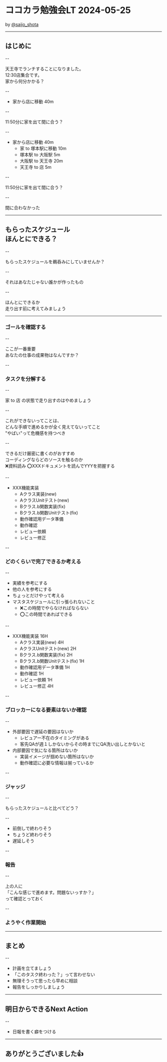 # ココカラ勉強会LT 2024-05-25
by [@saijo_shota](https://twitter.com/saijo_shota)

---

## はじめに

--

天王寺でランチすることになりました。<br/>
12:30店集合です。<br/>
家から何分かかる？

--

- 家から店に移動 40m

--

11:50分に家を出て間に合う？

--

- 家から店に移動 40m
  - 家 to 塚本駅に移動 10m
  - 塚本駅 to 大阪駅 5m
  - 大阪駅 to 天王寺 20m
  - 天王寺 to 店 5m

--

11:50分に家を出て間に合う？

--

間に合わなかった

---

## もらったスケジュール<br/>ほんとにできる？

--

もらったスケジュールを鵜呑みにしていませんか？

--

それはあなたじゃない誰かが作ったもの

--

ほんとにできるか<br />
走り出す前に考えてみましょう

---

### ゴールを確認する

--

ここが一番重要<br />
あなたの仕事の成果物はなんですか？


--

### タスクを分解する

--

家 to 店 の状態で走り出すのはやめましょう

--

これができないってことは、<br />
どんな手順で進めるかが全く見えてないってこと<br />
"やばい"って危機感を持つべき

--

できるだけ厳密に書くのがおすすめ<br />
コーディングならどのソースを触るのか<br />
❌資料読み ⭕️XXXドキュメントを読んでYYYを把握する

--

- XXX機能実装
  - Aクラス実装(new)
  - AクラスUnitテスト(new)
  - Bクラス.b関数実装(fix)
  - Bクラス.b関数Unitテスト(fix)
  - 動作確認用データ準備
  - 動作確認
  - レビュー依頼
  - レビュー修正

--

### どのくらいで完了できるか考える

--

- 実績を参考にする
- 他の人を参考にする
- ちょっとだけやって考える
- マスタスケジュールに引っ張られないこと
  - ❌この時間でやらなければならない
  - ⭕️この時間であればできる

--

- XXX機能実装 16H
  - Aクラス実装(new) 4H
  - AクラスUnitテスト(new) 2H
  - Bクラス.b関数実装(fix) 2H          
  - Bクラス.b関数Unitテスト(fix) 1H
  - 動作確認用データ準備 1H
  - 動作確認 1H
  - レビュー依頼 1H
  - レビュー修正 4H

--

### ブロッカーになる要素はないか確認

--

- 外部要因で遅延の要因はないか
  - レビュアー不在のタイミングがある
  - 客先QAが週１しかないからその時までにQA洗い出しとかないと
- 内部要因で気になる箇所はないか
  - 実装イメージが掴めない箇所はないか
  - 動作確認に必要な情報は揃っているか

--

### ジャッジ

--

もらったスケジュールと比べてどう？

--

- 前倒しで終わりそう
- ちょうど終わりそう
- 遅延しそう

--

### 報告

--

上の人に<br />
「こんな感じで進めます。問題ないっすか？」<br />
って確認とっておく

--

### ようやく作業開始

---

## まとめ

--

- 計画を立てましょう
- 「このタスク終わった？」って言わせない
- 無理そうって思ったら早めに相談
- 報告をしっかりしましょう

---

## 明日からできるNext Action

--

- 日報を書く癖をつける

---

## ありがとうございました👍